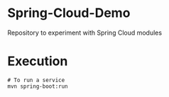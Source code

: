 # Spring-Cloud-Demo
Repository to experiment with Spring Cloud modules

# Execution
```
# To run a service
mvn spring-boot:run
```